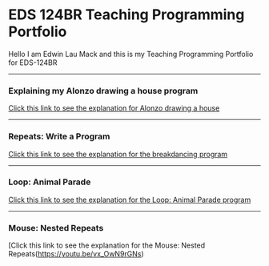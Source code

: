 # EDS 124BR Teaching Programming Portfolio

Hello I am Edwin Lau Mack and this is my Teaching Programming Portfolio for EDS-124BR

---
### Explaining my Alonzo drawing a house program

[Click this link to see the explanation for Alonzo drawing a house](https://youtu.be/YkotD7GQNl8)

--- 
### Repeats: Write a Program

[Click this link to see the explanation for the breakdancing program](https://youtu.be/NpU5pwqNyQU)

--- 
### Loop: Animal Parade

[Click this link to see the explanation for the Loop: Animal Parade program](https://youtu.be/vx_OwN9rGNs)

---
### Mouse: Nested Repeats

[Click this link to see the explanation for the Mouse: Nested Repeats(https://youtu.be/vx_OwN9rGNs)

